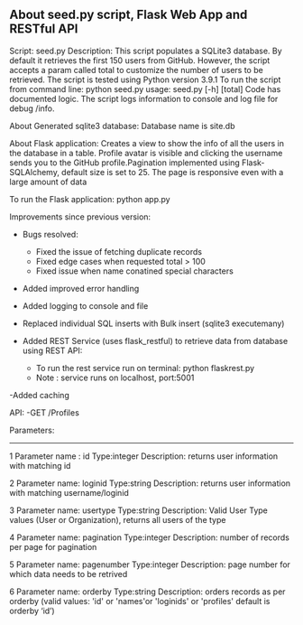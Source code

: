 About seed.py script, Flask Web App and RESTful API 
-----------------------------------------------------
Script: seed.py
Description:
This script populates a SQLite3 database. By default it retrieves the first 150 users from GitHub.
However, the script accepts a param called total to customize the number of users to be retrieved.
The script is tested using Python version 3.9.1
To run the script from command line: python seed.py
usage: seed.py [-h] [total]
Code has documented logic. The script logs information to console and log file for debug /info.

About Generated sqlite3 database:
Database name is site.db

About Flask application:
Creates a view to show the info of all the users in the database in a table. Profile avatar is visible and clicking the username sends you to the GitHub profile.Pagination implemented using Flask-SQLAlchemy, default size is set to 25. The page is responsive even with a large amount of data 

To run the Flask application:
python app.py

Improvements since previous version:
- Bugs resolved: 
    - Fixed the issue of fetching duplicate records
    - Fixed edge cases when requested total > 100
    - Fixed issue when name conatined special characters

- Added improved error handling 
- Added logging to console and file
- Replaced individual SQL inserts with Bulk insert (sqlite3 executemany)

- Added REST Service (uses flask_restful) to retrieve data from database using REST API: 
    - To run the rest service  run on terminal:  python flaskrest.py
    - Note : service runs on localhost, port:5001 

-Added caching

API:
-GET 	 /Profiles

Parameters:

------                          --------                           ----------------
1  Parameter name : id	            Type:integer	             Description: returns user information with matching id

2  Parameter name: loginid	        Type:string	                 Description: returns user information with matching username/loginid

3  Parameter name: usertype	    Type:string	                 Description: Valid User Type values (User or Organization), returns all users of the type 

4  Parameter name: pagination	    Type:integer	             Description: number of records per page for pagination

5  Parameter name: pagenumber      Type:integer            	 Description: page number for which data needs to be retrived

6  Parameter name: orderby         Type:string             	 Description: orders records as per orderby (valid values: 'id' 
                                                                                                  or 'names'or 'loginids' or 'profiles'
                                                                                                  default is orderby ‘id’)




